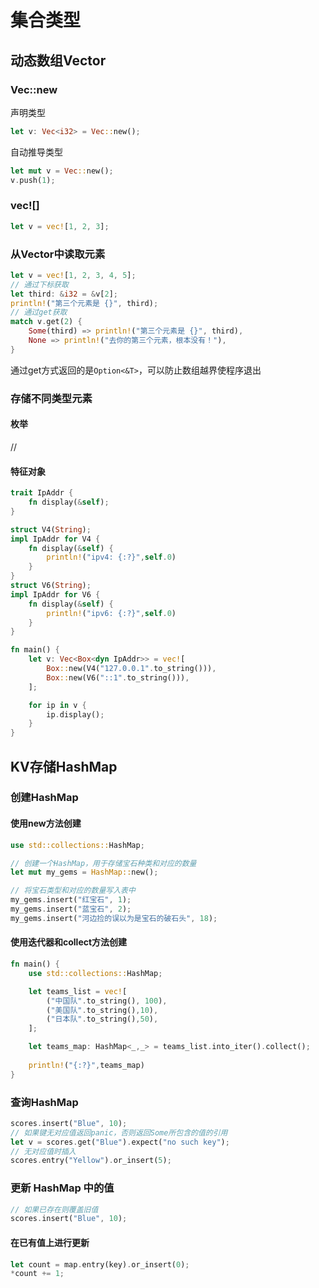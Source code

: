 # 集合类型
## 动态数组Vector
### Vec::new
声明类型
```rs
let v: Vec<i32> = Vec::new();
```
自动推导类型
```rs
let mut v = Vec::new();
v.push(1);
```
### vec![]
```rs
let v = vec![1, 2, 3];
```
### 从Vector中读取元素
```rs
let v = vec![1, 2, 3, 4, 5];
// 通过下标获取
let third: &i32 = &v[2];
println!("第三个元素是 {}", third);
// 通过get获取
match v.get(2) {
    Some(third) => println!("第三个元素是 {}", third),
    None => println!("去你的第三个元素，根本没有！"),
}
```
通过get方式返回的是`Option<&T>`，可以防止数组越界使程序退出

### 存储不同类型元素
#### 枚举
//
#### 特征对象
```rs
trait IpAddr {
    fn display(&self);
}

struct V4(String);
impl IpAddr for V4 {
    fn display(&self) {
        println!("ipv4: {:?}",self.0)
    }
}
struct V6(String);
impl IpAddr for V6 {
    fn display(&self) {
        println!("ipv6: {:?}",self.0)
    }
}

fn main() {
    let v: Vec<Box<dyn IpAddr>> = vec![
        Box::new(V4("127.0.0.1".to_string())),
        Box::new(V6("::1".to_string())),
    ];

    for ip in v {
        ip.display();
    }
}
```
## KV存储HashMap
### 创建HashMap
#### 使用new方法创建
```rs
use std::collections::HashMap;

// 创建一个HashMap，用于存储宝石种类和对应的数量
let mut my_gems = HashMap::new();

// 将宝石类型和对应的数量写入表中
my_gems.insert("红宝石", 1);
my_gems.insert("蓝宝石", 2);
my_gems.insert("河边捡的误以为是宝石的破石头", 18);
```
#### 使用迭代器和collect方法创建
```rs
fn main() {
    use std::collections::HashMap;

    let teams_list = vec![
        ("中国队".to_string(), 100),
        ("美国队".to_string(),10),
        ("日本队".to_string(),50),
    ];

    let teams_map: HashMap<_,_> = teams_list.into_iter().collect();
    
    println!("{:?}",teams_map)
}
```

### 查询HashMap
```rs
scores.insert("Blue", 10);
// 如果键无对应值返回panic，否则返回Some所包含的值的引用
let v = scores.get("Blue").expect("no such key");
// 无对应值时插入
scores.entry("Yellow").or_insert(5);
```

### 更新 HashMap 中的值
```rs
// 如果已存在则覆盖旧值
scores.insert("Blue", 10);
```
#### 在已有值上进行更新
```rs
let count = map.entry(key).or_insert(0);
*count += 1;
```